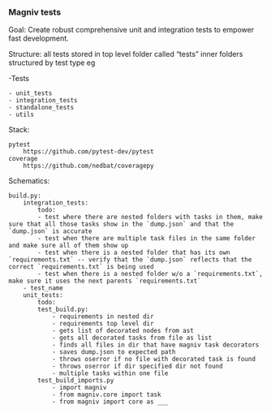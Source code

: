 ### Magniv tests

Goal: Create robust comprehensive unit and integration tests to empower fast development.

Structure: all tests stored in top level folder called “tests” inner folders structured by test type eg

-Tests

```
- unit_tests
- integration_tests
- standalone_tests
- utils
```

Stack:

```
pytest
	https://github.com/pytest-dev/pytest
coverage
	https://github.com/nedbat/coveragepy
```

Schematics:

```
build.py:
    integration_tests:
        todo:
	    - test where there are nested folders with tasks in them, make sure that all those tasks show in the `dump.json` and that the `dump.json` is accurate
	    - test when there are multiple task files in the same folder and make sure all of them show up
	    - test when there is a nested folder that has its own `requirements.txt` -- verify that the `dump.json` reflects that the correct `requirements.txt` is being used
	    - test when there is a nested folder w/o a `requirements.txt`, make sure it uses the next parents `requirements.txt`
	- test_name
    unit_tests:
        todo:
        test_build.py:
            - requirements in nested dir
            - requirements top level dir
            - gets list of decorated nodes from ast
            - gets all decorated tasks from file as list
            - finds all files in dir that have magniv task decorators
            - saves dump.json to expected path
            - throws oserror if no file with decorated task is found
            - throws oserror if dir specified dir not found
            - multiple tasks within one file
        test_build_imports.py
            - import magniv
            - from magniv.core import task
            - from magniv import core as ___

```
